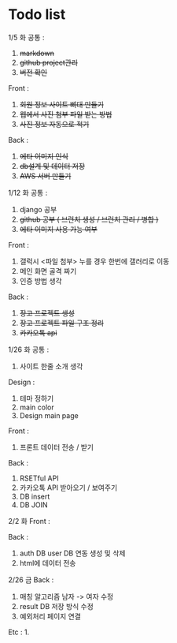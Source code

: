 # Todo list
1/5 화
  공통 :
  1. ~~markdown~~
  2. ~~github project관리~~
  3. ~~버전 확인~~

  Front :
  1. ~~회원 정보 사이트 뼈대 만들기~~
  2. ~~웹에서 사진 첨부 파일 받는 방법~~
  3. ~~사진 정보 자동으로 적기~~

  Back :
  1. ~~에타 이미지 인식~~
  2. ~~db설계 및 데이터 저장~~
  3. ~~AWS 서버 만들기~~
  
1/12 화
  공통 :
  1. django 공부
  2. ~~github 공부 ( 브런치 생성 / 브런치 관리 / 병합 )~~
  3. ~~에타 이미지 사용 가능 여부~~

  Front :
  1. 갤럭시 <파일 첨부> 누를 경우 한번에 갤러리로 이동
  2. 메인 화면 골격 짜기
  3. 인증 방법 생각
  
  Back :
  1. ~~장고 프로젝트 생성~~
  2. ~~장고 프로젝트 파일 구조 정리~~
  3. ~~카카오톡 api~~


1/26 화
  공통 : 
  1. 사이트 한줄 소개 생각

  Design :
  1. 테마 정하기
  2. main color
  3. Design main page

  Front :
  1. 프론트 데이터 전송 / 받기

  Back :
  1. RSETful API
  2. 카카오톡 API 받아오기 / 보여주기 
  3. DB insert
  4. DB JOIN

2/2 화
  Front :

  Back :
  1. auth DB user DB 연동 생성 및 삭제
  2. html에 데이터 전송




2/26 금
  Back : 
  1. 매칭 알고리즘 남자 -> 여자 수정
  2. result DB 저장 방식 수정
  3. 예외처리 페이지 연결
  
  Etc : 
  1. 